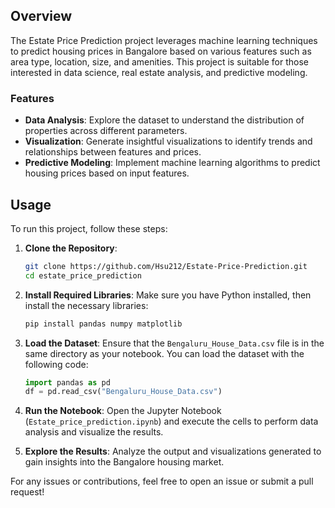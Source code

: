 ## Overview

The Estate Price Prediction project leverages machine learning techniques to predict housing prices in Bangalore based on various features such as area type, location, size, and amenities. This project is suitable for those interested in data science, real estate analysis, and predictive modeling.

### Features

- **Data Analysis**: Explore the dataset to understand the distribution of properties across different parameters.
- **Visualization**: Generate insightful visualizations to identify trends and relationships between features and prices.
- **Predictive Modeling**: Implement machine learning algorithms to predict housing prices based on input features.

## Usage

To run this project, follow these steps:

1. **Clone the Repository**:
   ```bash
   git clone https://github.com/Hsu212/Estate-Price-Prediction.git
   cd estate_price_prediction
   ```

2. **Install Required Libraries**:
   Make sure you have Python installed, then install the necessary libraries:
   ```bash
   pip install pandas numpy matplotlib
   ```

3. **Load the Dataset**:
   Ensure that the `Bengaluru_House_Data.csv` file is in the same directory as your notebook. You can load the dataset with the following code:
   ```python
   import pandas as pd
   df = pd.read_csv("Bengaluru_House_Data.csv")
   ```

4. **Run the Notebook**:
   Open the Jupyter Notebook (`Estate_price_prediction.ipynb`) and execute the cells to perform data analysis and visualize the results.

5. **Explore the Results**:
   Analyze the output and visualizations generated to gain insights into the Bangalore housing market.

For any issues or contributions, feel free to open an issue or submit a pull request!
```
